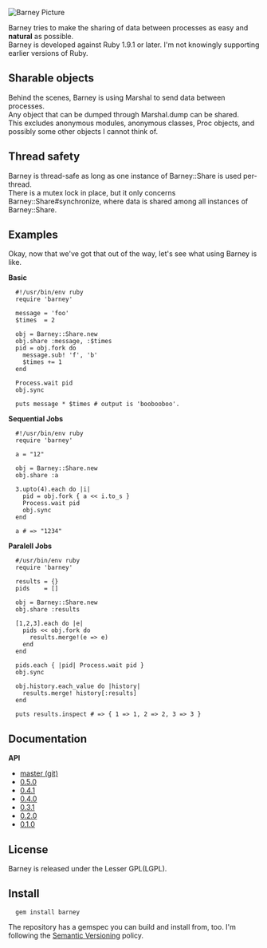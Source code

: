  ![Barney Picture](http://ompldr.org/vNnUwNA)

Barney tries to make the sharing of data between processes as easy and **natural** as possible.  
Barney is developed against Ruby 1.9.1 or later. I'm not knowingly supporting earlier versions of Ruby.

## Sharable objects
Behind the scenes, Barney is using Marshal to send data between processes.  
Any object that can be dumped through Marshal.dump can be shared.  
This excludes anonymous modules, anonymous classes, Proc objects, and possibly some other objects I
cannot think of.

## Thread safety

Barney is thread-safe as long as one instance of Barney::Share is used per-thread.  
There is a mutex lock in place, but it only concerns Barney::Share#synchronize, where data is shared
among all instances of Barney::Share.

## Examples

Okay, now that we've got that out of the way, let's see what using Barney is like.

**Basic**

      #!/usr/bin/env ruby
      require 'barney'

      message = 'foo'
      $times  = 2

      obj = Barney::Share.new
      obj.share :message, :$times    
      pid = obj.fork do 
        message.sub! 'f', 'b'
        $times += 1
      end

      Process.wait pid
      obj.sync
      
      puts message * $times # output is 'boobooboo'.
 
**Sequential Jobs**
      
      #!/usr/bin/env ruby
      require 'barney'

      a = "12"

      obj = Barney::Share.new
      obj.share :a

      3.upto(4).each do |i|
        pid = obj.fork { a << i.to_s }
        Process.wait pid
        obj.sync
      end

      a # => "1234"

**Paralell Jobs**

      #/usr/bin/env ruby
      require 'barney'

      results = {}
      pids    = []

      obj = Barney::Share.new
      obj.share :results

      [1,2,3].each do |e|
        pids << obj.fork do 
          results.merge!(e => e)
        end
      end

      pids.each { |pid| Process.wait pid }
      obj.sync

      obj.history.each_value do |history| 
        results.merge! history[:results]
      end

      puts results.inspect # => { 1 => 1, 2 => 2, 3 => 3 }

## Documentation

**API**  

* [master (git)](http://rubydoc.info/github/robgleeson/Barney/master/)
* [0.5.0](http://rubydoc.info/gems/barney/0.5.0)
* [0.4.1](http://rubydoc.info/gems/barney/0.4.1)
* [0.4.0](http://rubydoc.info/gems/barney/0.4.0)
* [0.3.1](http://rubydoc.info/gems/barney/0.3.1)
* [0.2.0](http://rubydoc.info/gems/barney/0.2.0)
* [0.1.0](http://rubydoc.info/gems/barney/0.1.0)

## License

Barney is released under the Lesser GPL(LGPL).  

## Install

      gem install barney

The repository has a gemspec you can build and install from, too.
I'm following the [Semantic Versioning](http://www.semver.org) policy.
